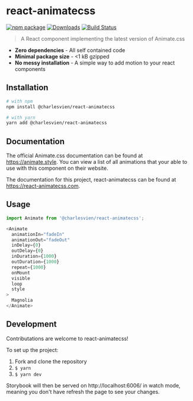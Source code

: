 # react-animatecss

[![npm package][npm-img]][npm-url]
[![Downloads][downloads-img]][downloads-url]
[![Build Status][build-img]][build-url]

> A React component implementing the latest version of Animate.css

- **Zero dependencies** - All self contained code
- **Minimal package size** - <1 kB gzipped
- **No messy installation** - A simple way to add motion to your react components

## Installation

```bash
# with npm
npm install @charlesvien/react-animatecss

# with yarn
yarn add @charlesvien/react-animatecss
```

## Documentation

The official Animate.css documentation can be found at https://animate.style. You can view a list of all animations that your able to use with this component on their website.

The documentation for this project, react-animatecss can be found at https://react-animatecss.com.

## Usage

```js
import Animate from '@charlesvien/react-animatecss';

<Animate
  animationIn="fadeIn"
  animationOut="fadeOut"
  inDelay={0}
  outDelay={0}
  inDuration={1000}
  outDuration={1000}
  repeat={1000}
  onMount
  visible
  loop
  style
>
  Magnolia
</Animate>
```

## Development

Contributations are welcome to react-animatecss!

To set up the project:

1.  Fork and clone the repository
2.  `$ yarn`
3.  `$ yarn dev`

Storybook will then be served on http://localhost:6006/ in watch mode, meaning you don't have refresh the page to see your changes.

[npm-img]:https://img.shields.io/npm/v/@charlesvien/react-animatecss
[npm-url]:https://www.npmjs.com/package/@charlesvien/react-animatecss
[build-img]:https://github.com/charlesvien/react-animatecss/actions/workflows/release.yml/badge.svg
[build-url]:https://github.com/charlesvien/react-animatecss/actions/workflows/release.yml
[downloads-img]:https://img.shields.io/npm/dt/@charlesvien/react-animatecss
[downloads-url]:https://www.npmtrends.com/@charlesvien/react-animatecss